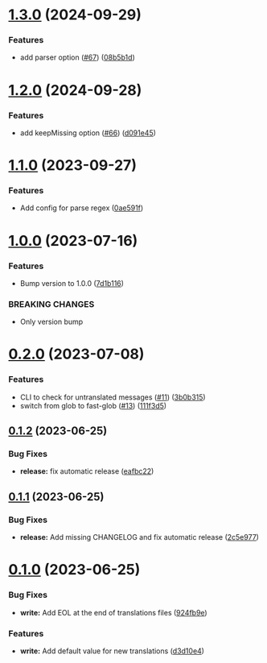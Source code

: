 # [1.3.0](https://github.com/freakzlike/i18n-extract/compare/v1.2.0...v1.3.0) (2024-09-29)


### Features

* add parser option ([#67](https://github.com/freakzlike/i18n-extract/issues/67)) ([08b5b1d](https://github.com/freakzlike/i18n-extract/commit/08b5b1d112cdc5c810ada46e6aa301d64d6d8971))

# [1.2.0](https://github.com/freakzlike/i18n-extract/compare/v1.1.0...v1.2.0) (2024-09-28)


### Features

* add keepMissing option ([#66](https://github.com/freakzlike/i18n-extract/issues/66)) ([d091e45](https://github.com/freakzlike/i18n-extract/commit/d091e4536df4b0aaff0f4d18d66fd9ceaa100067))

# [1.1.0](https://github.com/freakzlike/i18n-extract/compare/v1.0.0...v1.1.0) (2023-09-27)


### Features

* Add config for parse regex ([0ae591f](https://github.com/freakzlike/i18n-extract/commit/0ae591f48bbaba823751c0344c6501c46e88202f))

# [1.0.0](https://github.com/freakzlike/i18n-extract/compare/v0.2.0...v1.0.0) (2023-07-16)


### Features

* Bump version to 1.0.0 ([7d1b116](https://github.com/freakzlike/i18n-extract/commit/7d1b116028a591f242cb9fadd4704408fa4e4c29))


### BREAKING CHANGES

* Only version bump

# [0.2.0](https://github.com/freakzlike/i18n-extract/compare/v0.1.2...v0.2.0) (2023-07-08)


### Features

* CLI to check for untranslated messages ([#11](https://github.com/freakzlike/i18n-extract/issues/11)) ([3b0b315](https://github.com/freakzlike/i18n-extract/commit/3b0b315865e7f1adc63c81b4400340aedc210670))
* switch from glob to fast-glob ([#13](https://github.com/freakzlike/i18n-extract/issues/13)) ([111f3d5](https://github.com/freakzlike/i18n-extract/commit/111f3d535761005fd29865152728d10c5672e516))

## [0.1.2](https://github.com/freakzlike/i18n-extract/compare/v0.1.1...v0.1.2) (2023-06-25)


### Bug Fixes

* **release:** fix automatic release ([eafbc22](https://github.com/freakzlike/i18n-extract/commit/eafbc220a517bf8c2db8958afff50cbac3dccd37))

## [0.1.1](https://github.com/freakzlike/i18n-extract/compare/v0.1.0...v0.1.1) (2023-06-25)


### Bug Fixes

* **release:** Add missing CHANGELOG and fix automatic release ([2c5e977](https://github.com/freakzlike/i18n-extract/commit/2c5e9775c549ef97ba082d658b9663d7b153f56d))

# [0.1.0](https://github.com/freakzlike/i18n-extract/compare/v0.0.1...v0.1.0) (2023-06-25)


### Bug Fixes

* **write:** Add EOL at the end of translations files ([924fb9e](https://github.com/freakzlike/i18n-extract/commit/924fb9e0d956843e7658fb9671a067d290a47e91))


### Features

* **write:** Add default value for new translations ([d3d10e4](https://github.com/freakzlike/i18n-extract/commit/d3d10e409ceb3a6a6c56ff5aa1b14d5df01f912c))
